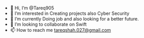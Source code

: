 - 👋 Hi, I’m @Tareq905
- 👀 I’m interested in Creating projects also Cyber Security
- 🌱 I’m currently Doing job and also looking for a better future.
- 💞️ I’m looking to collaborate on Swift
- 📫 How to reach me tareqshah.027@gmail.com

<!---
Tareq905/Tareq905 is a ✨ special ✨ repository because its `README.md` (this file) appears on your GitHub profile.
You can click the Preview link to take a look at your changes.
--->
